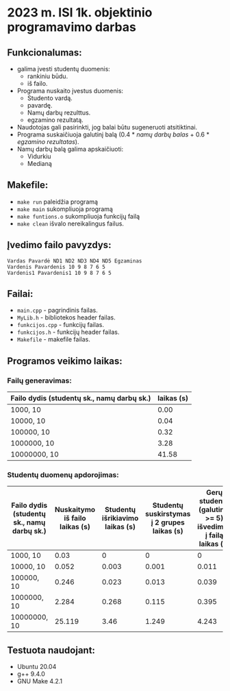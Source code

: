 # 2023 m. ISI 1k. objektinio programavimo darbas

## Funkcionalumas:
- galima įvesti studentų duomenis:
    - rankiniu būdu.
    - iš failo.
- Programa nuskaito įvestus duomenis:
    - Studento vardą.
    - pavardę.
    - Namų darbų rezulttus.
    - egzamino rezultatą.
- Naudotojas gali pasirinkti, jog balai būtu sugeneruoti atsitiktinai.
- Programa suskaičiuoja galutinį balą (0.4 * *namų darbų balas* + 0.6 * *egzamino rezultatas*).
- Namų darbų balą galima apskaičiuoti:
    - Vidurkiu
    - Medianą

## Makefile:
- `make run` paleidžia programą
- `make main` sukompliuoja programą
- `make funtions.o` sukompliuoja funkcijų failą
- `make clean` išvalo nereikalingus failus.

## Įvedimo failo pavyzdys:
```
Vardas Pavardė ND1 ND2 ND3 ND4 ND5 Egzaminas
Vardenis Pavardenis 10 9 8 7 6 5
Vardenis1 Pavardenis1 10 9 8 7 6 5
```

## Failai:
- `main.cpp` - pagrindinis failas.
- `MyLib.h` - bibliotekos header failas.
- `funkcijos.cpp` - funkcijų failas.
- `funkcijos.h` - funkcijų header failas.
- `Makefile` - makefile failas.

## Programos veikimo laikas:

### Failų generavimas:
| Failo dydis (studentų sk., namų darbų sk.) | laikas (s) |
|--------------------------------------------|------------|
| 1000, 10                                   | 0.00       |
| 10000, 10                                  | 0.04       |
| 100000, 10                                 | 0.32       |
| 1000000, 10                                | 3.28       |
| 10000000, 10                               | 41.58      |

### Studentų duomenų apdorojimas:
| Failo dydis (studentų sk., namų darbų sk.) | Nuskaitymo iš failo laikas (s) | Studentų išrikiavimo laikas (s) | Studentų suskirstymas į 2 grupes laikas (s) | Gerų studentų (galutinis >= 5) išvedimas į failą laikas (s) | Blogų studentų (galutinis < 5) išvedimas į failą laikas (s) | Visos programos laikas (s) |
|--------------------------------------------|--------------------------------|---------------------------------|---------------------------------------------|-------------------------------------------------------------|-------------------------------------------------------------|----------------------------|
| 1000, 10                                   | 0.03                           | 0                               | 0                                           | 0                                                           | 0                                                           | 0.03                      |
| 10000, 10                                  | 0.052                          | 0.003                           | 0.001                                       | 0.011                                                       | 0.006                                                       | 0.073                      |
| 100000, 10                                 | 0.246                          | 0.023                           | 0.013                                       | 0.039                                                       | 0.034                                                       | 0.355                      |
| 1000000, 10                                | 2.284                          | 0.268                           | 0.115                                       | 0.395                                                       | 0.389                                                       | 3.451                      |
| 10000000, 10                               | 25.119                         | 3.46                            | 1.249                                       | 4.243                                                       | 3.977                                                       | 38.048                     |
## Testuota naudojant:
- Ubuntu 20.04
- g++ 9.4.0
- GNU Make 4.2.1